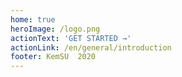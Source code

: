 ```yaml
---
home: true
heroImage: /logo.png
actionText: 'GET STARTED →'
actionLink: /en/general/introduction
footer: KemSU  2020
---
```

